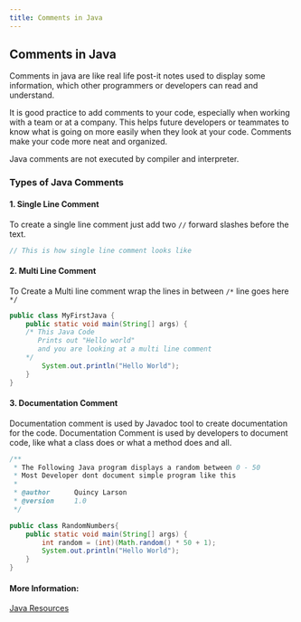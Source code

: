 ```yaml
---
title: Comments in Java
---
```

## Comments in Java

Comments in java are like real life post-it notes used to display some information, which other programmers or developers can read and understand.

It is good practice to add comments to your code, especially when working with a team or at a company. This helps future developers or teammates to know what is going on more easily when they look at your code. Comments make your code more neat and organized.

Java comments are not executed by compiler and interpreter.


### Types of Java Comments

#### 1. Single Line Comment

To create a single line comment just add two `//` forward slashes before the text.

```java
// This is how single line comment looks like
```

#### 2. Multi Line Comment

To Create a Multi line comment wrap the lines in between `/*` line goes here `*/`

```java
public class MyFirstJava {  
    public static void main(String[] args) {  
    /* This Java Code 
       Prints out "Hello world"
       and you are looking at a multi line comment 
    */
        System.out.println("Hello World");  
    }  
}  
```

#### 3. Documentation Comment

Documentation comment is used by Javadoc tool to create documentation for the code. Documentation Comment is used by developers to document code, like what a class does or what a method does and all.
```java
/**
 * The Following Java program displays a random between 0 - 50
 * Most Developer dont document simple program like this
 * 
 * @author      Quincy Larson
 * @version     1.0
 */

public class RandomNumbers{  
    public static void main(String[] args) {  
        int random = (int)(Math.random() * 50 + 1);
        System.out.println("Hello World");  
    }  
}  
```


#### More Information:
[Java Resources](http://guide.freecodecamp.org/java/resources/)
